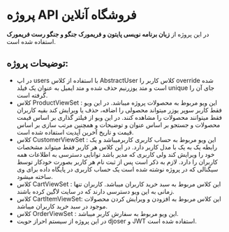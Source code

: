 # پروژه API فروشگاه آنلاین
در این پروژه از **زبان برنامه نویسی پایتون و فریمورک جنگو و جنگو رست فریمورک** استفاده شده است.
## توضیحات پروژه:
- در اپ users  با استفاده از کلاس AbstractUser کلاس کاربر را override شده است و متد یوزرنیم حذف شده و متد ایمیل به عنوان یک فیلد unique جای آن را گرفته است.
- کلاس ProductViewSet : این ویو مربوط به محصولات پروژه میباشد. در این ویو فقط کاربر سوپر یوزر میتواند محصولی را اضافه، حذف یا ویرایش کند بقیه کاربران فقط میتوانند محصولات را مشاهده کنند. در این ویو از فیلتر گذاری بر اساس قیمت محصولات و جستجو بر اساس عنوان و توضیحات و همچنین مرتب سازی بر اساس قیمت و تاریخ آخرین آپدیت استفاده شده است.  
- کلاس CustomerViewSet : این ویو مربوط به حساب کاربری کاربرمیباشد و یک رابطه یک به یک با مدل کاربر دارد. در این کلاس هر کاربر فقط میتواند مشخصات خود را ویرایش کند ولی کاربری که مدیر باشد توانایی دسترسی به اطلاعات همه کاربران را دارد. لازم به ذکر است پس از ثبت نام هر کاربر بصورت خودکار توسط سیگنالی که در پروژه نوشته شده است یک حساب کاربری در پایگاه داده برای وی ساخته میشود.
- کلاس CartViewSet : این کلاس مربوط به سبد خرید کاربران میباشد. کاربران تنها زمانی به این ویو دسترسی دارند که در سایت لاگین کرده باشند.
- کلاس CartItemViewSet: این کلاس مربوط به افزودن و ویرایش کردن محصولات موجود در سبد خرید کاربران میباشد.
-  کلاس OrderViewSet : این ویو مربوط به سفارش کاربر میباشد.
- در این پروژه از سیستم احراز حویت djoser و JWT استفاده شده است.
